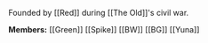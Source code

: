 Founded by [[Red]] during [[The Old]]'s civil war.

**Members:**
[[Green]]
[[Spike]]
[[BW]]
[[BG]]
[[Yuna]]